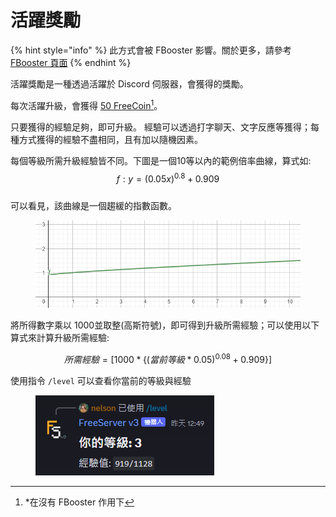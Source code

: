 # 活躍獎勵

{% hint style="info" %}
此方式會被 FBooster 影響。關於更多，請參考 [FBooster 頁面](../../fbooster/)
{% endhint %}

活躍獎勵是一種透過活躍於 Discord 伺服器，會獲得的獎勵。

每次活躍升級，會獲得 [50 FreeCoin](#user-content-fn-1)[^1]。

只要獲得的經驗足夠，即可升級。 經驗可以透過打字聊天、文字反應等獲得；每種方式獲得的經驗不盡相同，且有加以隨機因素。

每個等級所需升級經驗皆不同。下圖是一個10等以內的範例倍率曲線，算式如:\
$$f: y=(0.05 x)^{0.8}+0.909$$\
可以看見，該曲線是一個趨緩的指數函數。

<figure><img src="../../../.gitbook/assets/image (8).png" alt=""><figcaption></figcaption></figure>

將所得數字乘以 1000並取整(高斯符號)，即可得到升級所需經驗；可以使用以下算式來計算升級所需經驗:

$$
所需經驗=[1000*\{(當前等級*{0.05})^{0.08}+0.909\}]
$$

使用指令 `/level` 可以查看你當前的等級與經驗

<figure><img src="../../../.gitbook/assets/image (7).png" alt=""><figcaption></figcaption></figure>



[^1]: \*在沒有 FBooster 作用下
